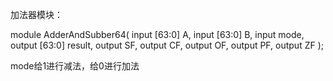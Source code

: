 加法器模块：

module AdderAndSubber64(
    input [63:0] A,
    input [63:0] B,
    input mode,
    output [63:0] result,
    output SF,
    output CF,
    output OF,
    output PF,
    output ZF
    );

mode给1进行减法，给0进行加法
